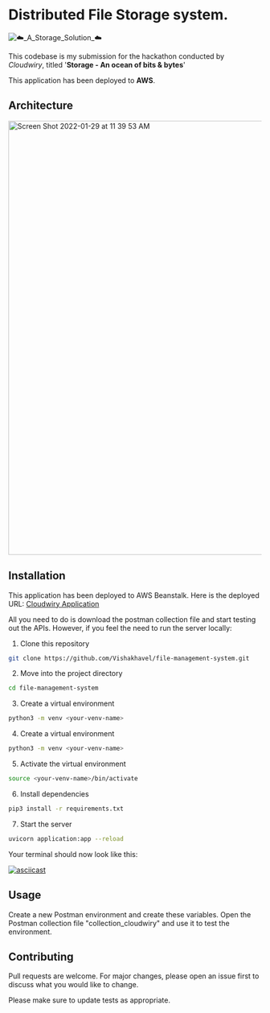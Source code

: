 # Distributed File Storage system.

![☁️_A_Storage_Solution_☁️](https://user-images.githubusercontent.com/54572908/151648343-68e9057e-44ee-4003-b829-8aec95707005.png)

This codebase is my submission for the hackathon conducted by *Cloudwiry*, titled '**Storage - An ocean of bits & bytes**'

This application has been deployed to **AWS**.

## Architecture
<img width="863" alt="Screen Shot 2022-01-29 at 11 39 53 AM" src="https://user-images.githubusercontent.com/54572908/151649919-c3a200a8-11dd-4b49-b12d-e484da734572.png">


## Installation

This application has been deployed to AWS Beanstalk. Here is the deployed URL:
[Cloudwiry Application](http://cloudwiry-backend-fastapi.ap-south-1.elasticbeanstalk.com/docs) 



All you need to do is download the postman collection file and start testing out the APIs. However, if you feel the need to run the server locally:
1. Clone this repository
```bash
git clone https://github.com/Vishakhavel/file-management-system.git
```
2. Move into the project directory 
```bash
cd file-management-system
```
3. Create a virtual environment
```bash
python3 -m venv <your-venv-name>
```

4. Create a virtual environment
```bash
python3 -m venv <your-venv-name>
```

5. Activate the virtual environment
```bash
source <your-venv-name>/bin/activate
```
6. Install dependencies
```bash
pip3 install -r requirements.txt
```
7. Start the server
```bash
uvicorn application:app --reload
```
Your terminal should now look like this:

[![asciicast](https://asciinema.org/a/X1MtHZ2kOawAJF6mICk3Nv1iJ.svg)](https://asciinema.org/a/X1MtHZ2kOawAJF6mICk3Nv1iJ)

## Usage
Create a new Postman environment and create these variables.
Open the Postman collection file "collection_cloudwiry" and use it to test the environment.

## Contributing
Pull requests are welcome. For major changes, please open an issue first to discuss what you would like to change.

Please make sure to update tests as appropriate.
